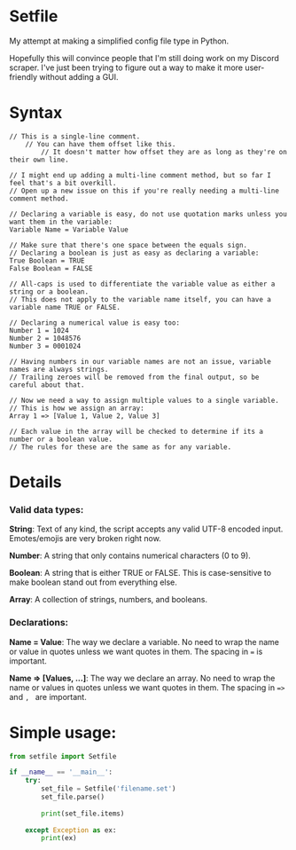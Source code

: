 # Setfile
My attempt at making a simplified config file type in Python.

Hopefully this will convince people that I'm still doing work on my Discord scraper.
I've just been trying to figure out a way to make it more user-friendly without adding a GUI.

# Syntax
```
// This is a single-line comment.
	// You can have them offset like this.
		// It doesn't matter how offset they are as long as they're on their own line.
	
// I might end up adding a multi-line comment method, but so far I feel that's a bit overkill.
// Open up a new issue on this if you're really needing a multi-line comment method.

// Declaring a variable is easy, do not use quotation marks unless you want them in the variable:
Variable Name = Variable Value

// Make sure that there's one space between the equals sign.
// Declaring a boolean is just as easy as declaring a variable:
True Boolean = TRUE
False Boolean = FALSE

// All-caps is used to differentiate the variable value as either a string or a boolean.
// This does not apply to the variable name itself, you can have a variable name TRUE or FALSE.

// Declaring a numerical value is easy too:
Number 1 = 1024
Number 2 = 1048576
Number 3 = 0001024

// Having numbers in our variable names are not an issue, variable names are always strings.
// Trailing zeroes will be removed from the final output, so be careful about that.

// Now we need a way to assign multiple values to a single variable.
// This is how we assign an array:
Array 1 => [Value 1, Value 2, Value 3]

// Each value in the array will be checked to determine if its a number or a boolean value.
// The rules for these are the same as for any variable.
```

# Details

### Valid data types:
**String**: Text of any kind, the script accepts any valid UTF-8 encoded input. Emotes/emojis are very broken right now.

**Number**: A string that only contains numerical characters (0 to 9).

**Boolean**: A string that is either TRUE or FALSE. This is case-sensitive to make boolean stand out from everything else.

**Array**: A collection of strings, numbers, and booleans.

### Declarations:
**Name = Value**: The way we declare a variable. No need to wrap the name or value in quotes unless we want quotes in them. The spacing in ` = ` is important.

**Name => [Values, ...]**: The way we declare an array. No need to wrap the name or values in quotes unless we want quotes in them. The spacing in ` => ` and `, ` are important.


# Simple usage:
```python
from setfile import Setfile

if __name__ == '__main__':
	try:
		set_file = Setfile('filename.set')
		set_file.parse()
		
		print(set_file.items)
	
	except Exception as ex:
		print(ex)
```